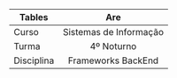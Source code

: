 | Tables   |      Are      |
|----------|:-------------:|
| Curso |  Sistemas de Informação |
| Turma | 4º Noturno   |   $12 |
| Disciplina | Frameworks BackEnd |
